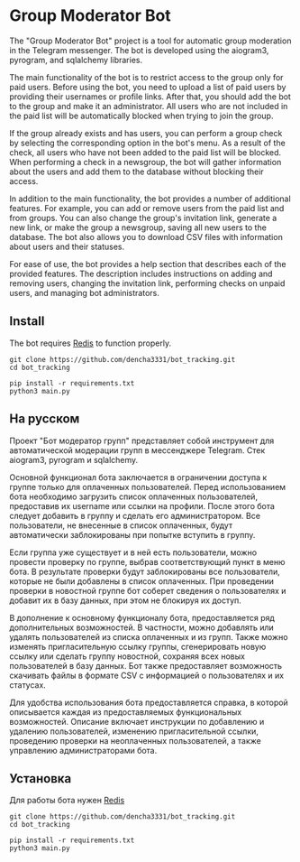 # Group Moderator Bot



The "Group Moderator Bot" project is a tool for automatic group moderation in the Telegram messenger. 
The bot is developed using the aiogram3, pyrogram, and sqlalchemy libraries.

The main functionality of the bot is to restrict access to the group only for paid users. 
Before using the bot, you need to upload a list of paid users by providing their usernames or 
profile links. After that, you should add the bot to the group and make it an administrator. 
All users who are not included in the paid list will be automatically blocked when trying to 
join the group.

If the group already exists and has users, you can perform a group check by selecting the corresponding 
option in the bot's menu. As a result of the check, all users who have not been added to the paid list 
will be blocked. When performing a check in a newsgroup, the bot will gather information about the 
users and add them to the database without blocking their access.

In addition to the main functionality, the bot provides a number of additional features. For example, 
you can add or remove users from the paid list and from groups. You can also change the group's 
invitation link, generate a new link, or make the group a newsgroup, saving all new users to 
the database. The bot also allows you to download CSV files with information about users and their statuses.

For ease of use, the bot provides a help section that describes each of the provided features. 
The description includes instructions on adding and removing users, changing the invitation link,
performing checks on unpaid users, and managing bot administrators.


## Install
The bot requires [Redis](https://redis.io/docs/install/install-redis/) to function properly.

```shell
git clone https://github.com/dencha3331/bot_tracking.git
cd bot_tracking
```

```shell
pip install -r requirements.txt
python3 main.py
```



## На русском


Проект "Бот модератор групп" представляет собой инструмент для автоматической модерации групп в 
мессенджере Telegram. Стек aiogram3, pyrogram и sqlalchemy.

Основной функционал бота заключается в ограничении доступа к группе только для оплаченных пользователей. 
Перед использованием бота необходимо загрузить список оплаченных пользователей, предоставив их username 
или ссылки на профили. После этого бота следует добавить в группу и сделать его администратором. 
Все пользователи, не внесенные в список оплаченных, будут автоматически заблокированы при попытке вступить 
в группу.

Если группа уже существует и в ней есть пользователи, можно провести проверку по группе, выбрав 
соответствующий пункт в меню бота. В результате проверки будут заблокированы все пользователи, 
которые не были добавлены в список оплаченных. При проведении проверки в новостной группе бот 
соберет сведения о пользователях и добавит их в базу данных, при этом не блокируя их доступ.

В дополнение к основному функционалу бота, предоставляется ряд дополнительных возможностей. 
В частности, можно добавлять или удалять пользователей из списка оплаченных и из групп. 
Также можно изменять пригласительную ссылку группы, сгенерировать новую ссылку или сделать группу 
новостной, сохраняя всех новых пользователей в базу данных. Бот также предоставляет возможность 
скачивать файлы в формате CSV с информацией о пользователях и их статусах.

Для удобства использования бота предоставляется справка, в которой описывается каждая из 
предоставляемых функциональных возможностей. Описание включает инструкции по добавлению и 
удалению пользователей, изменению пригласительной ссылки, проведению проверки на неоплаченных 
пользователей, а также управлению администраторами бота.

## Установка
Для работы бота нужен [Redis](https://redis.io/docs/install/install-redis/)

```shell
git clone https://github.com/dencha3331/bot_tracking.git
cd bot_tracking
```

```shell
pip install -r requirements.txt
python3 main.py
```

